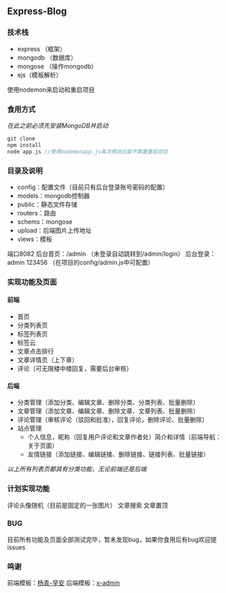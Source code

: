 ## Express-Blog
### 技术栈
 - express （框架）
 - mongodb （数据库）
 - mongose （操作mongodb）
 - ejs（模板解析）

使用nodemon来启动和重启项目
### 食用方式
*在此之前必须先安装MongoDB并启动*
```c
git clone
npm install
node app.js //使用nodemonapp.js每次修改后就不需要重启项目
```
### 目录及说明
 - config：配置文件（目前只有后台登录账号密码的配置）
 - models：mongodb控制器
 - public：静态文件存储
 - routers：路由
 - schems：mongose
 - upload：后端图片上传地址
 - views：模板

端口8082
后台首页：/admin （未登录自动跳转到/admin/login）
后台登录：admin 123456 （在项目的config/admin.js中可配置）

### 实现功能及页面
#### 前端
 - 首页
 - 分类列表页
 - 标签列表页
 - 标签云
 - 文章点击排行
 - 文章详情页（上下章）
 - 评论（可无限楼中楼回复，需要后台审核）
#### 后端
 - 分类管理（添加分类、编辑文章、删除分类、分类列表、批量删除）
 - 文章管理（添加文章、编辑文章、删除文章、文章列表、批量删除）
 - 评论管理（审核评论（驳回和批准），回复评论，删除评论、批量删除）
 - 站点管理
    - 个人信息，昵称（回复用户评论和文章作者处）简介和详情（前端导航：关于页面）
    - 友情链接（添加链接、编辑链接、删除链接、链接列表、批量链接）

*以上所有列表页都具有分类功能，无论前端还是后端*

### 计划实现功能
评论头像随机（目前是固定的一张图片）
文章搜索
文章置顶

### BUG
目前所有功能及页面全部测试完毕，暂未发现bug，如果你食用后有bug欢迎提issues

### 鸣谢

前端模板：[杨青-早安](https://www.yangqq.com/download/div/2018-05-08/850.html)
后端模板：[x-admin](http://x.xuebingsi.com/)

